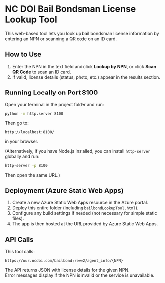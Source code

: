 # NC DOI Bail Bondsman License Lookup Tool

This web-based tool lets you look up bail bondsman license information by entering an NPN or scanning a QR code on an ID card.

## How to Use
1. Enter the NPN in the text field and click **Lookup by NPN**, or click **Scan QR Code** to scan an ID card.  
2. If valid, license details (status, photo, etc.) appear in the results section.  

## Running Locally on Port 8100
Open your terminal in the project folder and run:
```bash
python -m http.server 8100
```
Then go to:
```
http://localhost:8100/
```
in your browser.

(Alternatively, if you have Node.js installed, you can install `http-server` globally and run:
```bash
http-server -p 8100
```
Then open the same URL.)

## Deployment (Azure Static Web Apps)
1. Create a new Azure Static Web Apps resource in the Azure portal.  
2. Deploy this entire folder (including `bailbondLookupTool.html`).  
3. Configure any build settings if needed (not necessary for simple static files).  
4. The app is then hosted at the URL provided by Azure Static Web Apps.

## API Calls
This tool calls:
```
https://our.ncdoi.com/bailbond;rev=2/agent_info/{NPN}
```
The API returns JSON with license details for the given NPN.  
Error messages display if the NPN is invalid or the service is unavailable.  
